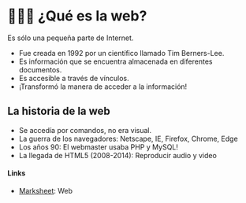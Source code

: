# 👩🏻‍💻 ¿Qué es la web?
Es sólo una pequeña parte de Internet.

- Fue creada en 1992 por un científico llamado Tim Berners-Lee.
- Es información que se encuentra almacenada en diferentes documentos.
- Es accesible a través de vínculos.
- ¡Transformó la manera de acceder a la información!

## La historia de la web
-  Se accedía por comandos, no era visual.
- La guerra de los navegadores: Netscape, IE, Firefox, Chrome, Edge
- Los años 90: El webmaster usaba PHP y MySQL!
- La llegada de HTML5 (2008-2014): Reproducir audio y video

#### Links
- [Marksheet](https://marksheet.io/web.html): Web